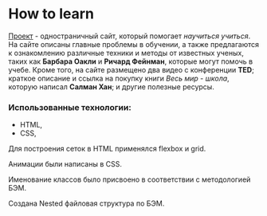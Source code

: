 # How to learn

[Проект](https://raskat-dev.github.io/how-to-learn/ "Ссылка на gh-pages") - одностраничный сайт, который помогает *научиться учиться*.  
На сайте описаны главные проблемы в обучении, а также предлагаются к ознакомлению различные техники и методы от известных ученых, таких как **Барбара Оакли** и **Ричард Фейнман**, которые могут помочь в учебе. Кроме того, на сайте размещено два видео с конференции **TED**; краткое описание и ссылка на покупку книги *Весь мир - школа*, которую написал **Салман Хан**; и другие полезные ресурсы.

### Использованные технологии:

* HTML,
* CSS,

Для построения сеток в HTML применялся flexbox и grid.  

Анимации были написаны в CSS.  

Именование классов было присвоено в соответствии с методологией БЭМ.  

Создана Nested файловая структура по БЭМ.
